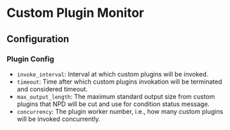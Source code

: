 # Custom Plugin Monitor

## Configuration
### Plugin Config
* `invoke_interval`: Interval at which custom plugins will be invoked.
* `timeout`: Time after which custom plugins invokation will be terminated and considered timeout.
* `max_output_length`: The maximum standard output size from custom plugins that NPD will be cut and use for condition status message.
* `concurrency`: The plugin worker number, i.e., how many custom plugins will be invoked concurrently.
